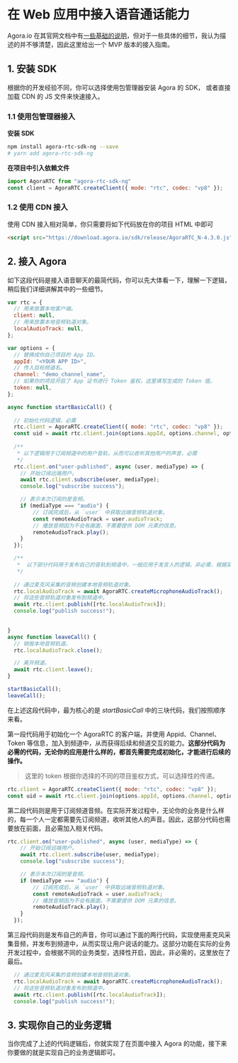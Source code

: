 # 在 Web 应用中接入语音通话能力

Agora.io 在其官网文档中有[一些基础的说明](https://docs.agora.io/cn/Voice/start_call_audio_web_ng?platform=Web)，但对于一些具体的细节，我认为描述的并不够清楚，因此这里给出一个 MVP 版本的接入指南。


## 1. 安装 SDK

根据你的开发经验不同，你可以选择使用包管理器安装 Agora 的 SDK， 或者直接加载 CDN 的 JS 文件来快速接入。

### 1.1 使用包管理器接入

**安装 SDK**

```bash
npm install agora-rtc-sdk-ng --save
# yarn add agora-rtc-sdk-ng
```

**在项目中引入依赖文件**

```js
import AgoraRTC from "agora-rtc-sdk-ng"
const client = AgoraRTC.createClient({ mode: "rtc", codec: "vp8" });
```

### 1.2 使用 CDN 接入

使用 CDN 接入相对简单，你只需要将如下代码放在你的项目 HTML 中即可

```html
<script src="https://download.agora.io/sdk/release/AgoraRTC_N-4.3.0.js"></script>
```

## 2.  接入 Agora

如下这段代码是接入语音聊天的最简代码，你可以先大体看一下，理解一下逻辑，稍后我们详细讲解其中的一些细节。

```js
var rtc = {
  // 用来放置本地客户端。
  client: null,
  // 用来放置本地音频轨道对象。
  localAudioTrack: null,
};

var options = {
  // 替换成你自己项目的 App ID。
  appId: "<YOUR APP ID>",
  // 传入目标频道名。
  channel: "demo_channel_name",
  // 如果你的项目开启了 App 证书进行 Token 鉴权，这里填写生成的 Token 值。
  token: null,
};

async function startBasicCall() {
    
  // 初始化代码逻辑，必需
  rtc.client = AgoraRTC.createClient({ mode: "rtc", codec: "vp8" });
  const uid = await rtc.client.join(options.appId, options.channel, options.token, null);
  
  /**
   * 以下逻辑用于订阅频道中的用户音轨，从而可以收听其他用户的声音，必需
   */
  rtc.client.on("user-published", async (user, mediaType) => {
    // 开始订阅远端用户。
    await rtc.client.subscribe(user, mediaType);
    console.log("subscribe success");

    // 表示本次订阅的是音频。
    if (mediaType === "audio") {
        // 订阅完成后，从 `user` 中获取远端音频轨道对象。
        const remoteAudioTrack = user.audioTrack;
        // 播放音频因为不会有画面，不需要提供 DOM 元素的信息。
        remoteAudioTrack.play();
    }
  });

  /**
   *  以下部分代码用于发布自己的音轨到频道中，一般应用于发言人的逻辑，非必需，根据实际业务需求来完成
   */
  
  // 通过麦克风采集的音频创建本地音频轨道对象。
  rtc.localAudioTrack = await AgoraRTC.createMicrophoneAudioTrack();
  // 将这些音频轨道对象发布到频道中。
  await rtc.client.publish([rtc.localAudioTrack]);
  console.log("publish success!");

  
}
async function leaveCall() {
  // 销毁本地音频轨道。
  rtc.localAudioTrack.close();

  // 离开频道。
  await rtc.client.leave();
}

startBasicCall();
leaveCall();
```

在上述这段代码中，最为核心的是 *startBasicCall* 中的三块代码，我们按照顺序来看。

第一段代码用于初始化一个 AgoraRTC 的客户端，并使用 Appid、Channel、Token 等信息，加入到频道中，从而获得后续和频道交互的能力。**这部分代码为必需的代码，无论你的应用是什么样的，都首先需要完成初始化，才能进行后续的操作。**

> 这里的 token 根据你选择的不同的项目鉴权方式，可以选择性的传递。

```js
rtc.client = AgoraRTC.createClient({ mode: "rtc", codec: "vp8" });
const uid = await rtc.client.join(options.appId, options.channel, options.token, null);
```

第二段代码则是用于订阅频道音频。在实际开发过程中，无论你的业务是什么样的，每一个人一定都需要先订阅频道，收听其他人的声音。因此，这部分代码也需要放在前面，且必需加入相关代码。

```js
rtc.client.on("user-published", async (user, mediaType) => {
    // 开始订阅远端用户。
    await rtc.client.subscribe(user, mediaType);
    console.log("subscribe success");

    // 表示本次订阅的是音频。
    if (mediaType === "audio") {
        // 订阅完成后，从 `user` 中获取远端音频轨道对象。
        const remoteAudioTrack = user.audioTrack;
        // 播放音频因为不会有画面，不需要提供 DOM 元素的信息。
        remoteAudioTrack.play();
    }
  });
```

第三段代码则是发布自己的声音，你可以通过下面的两行代码，实现使用麦克风采集音频，并发布到频道中，从而实现让用户说话的能力。这部分功能在实际的业务开发过程中，会根据不同的业务类型，选择性开启，因此，非必需的，这里放在了最后。

```js
  // 通过麦克风采集的音频创建本地音频轨道对象。
  rtc.localAudioTrack = await AgoraRTC.createMicrophoneAudioTrack();
  // 将这些音频轨道对象发布到频道中。
  await rtc.client.publish([rtc.localAudioTrack]);
  console.log("publish success!");
```

## 3. 实现你自己的业务逻辑

当你完成了上述的代码逻辑后，你就实现了在页面中接入 Agora 的功能，接下来你要做的就是实现自己的业务逻辑即可。
